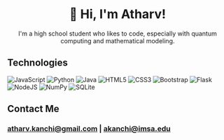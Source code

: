 <h1 align="center">👋 Hi, I'm Atharv!</h1>
<p align="center"> I'm a high school student who likes to code, especially with quantum computing and mathematical modeling. </p>

<h2>Technologies </h2>

<!-- Skill icons from https://github.com/Ileriayo/markdown-badges?tab=readme-ov-file#usage -->

![JavaScript](https://img.shields.io/badge/javascript-%23323330.svg?style=for-the-badge&logo=javascript&logoColor=%23F7DF1E)
![Python](https://img.shields.io/badge/python-3670A0?style=for-the-badge&logo=python&logoColor=ffdd54)
![Java](https://img.shields.io/badge/java-%23ED8B00.svg?style=for-the-badge&logo=openjdk&logoColor=white)
![HTML5](https://img.shields.io/badge/html5-%23E34F26.svg?style=for-the-badge&logo=html5&logoColor=white)
![CSS3](https://img.shields.io/badge/css3-%231572B6.svg?style=for-the-badge&logo=css3&logoColor=white)
![Bootstrap](https://img.shields.io/badge/bootstrap-%238511FA.svg?style=for-the-badge&logo=bootstrap&logoColor=white)
![Flask](https://img.shields.io/badge/flask-%23000.svg?style=for-the-badge&logo=flask&logoColor=white)
![NodeJS](https://img.shields.io/badge/node.js-6DA55F?style=for-the-badge&logo=node.js&logoColor=white)
![NumPy](https://img.shields.io/badge/numpy-%23013243.svg?style=for-the-badge&logo=numpy&logoColor=white)
![SQLite](https://img.shields.io/badge/sqlite-%2307405e.svg?style=for-the-badge&logo=sqlite&logoColor=white)

<h2>Contact Me</h2>

<h3><strong>
  <a href="mailto:atharv.kanchi@gmail.com" style="font-size: 16">atharv.kanchi@gmail.com</a> | 
  <a href="mailto:akanchi@imsa.edu">akanchi@imsa.edu</a>
</h3>
